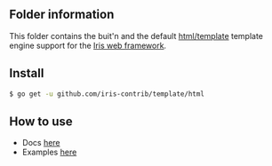 ## Folder information

This folder contains the buit'n and the default [html/template](https://golang.org/pkg/text/template) template engine support for the [Iris web framework](https://github.com/kataras/iris).


## Install

```sh
$ go get -u github.com/iris-contrib/template/html
```


## How to use

- Docs [here](https://kataras.gitbooks.io/iris/content/render_templates.html)
- Examples [here](https://github.com/iris-contrib/examples/tree/master/template_engines)
